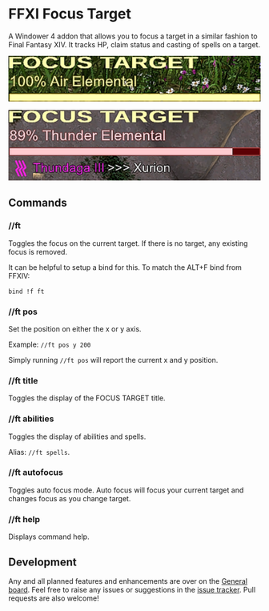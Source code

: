 # FFXI Focus Target

A Windower 4 addon that allows you to focus a target in a similar fashion to Final Fantasy XIV. It tracks HP, claim status and casting of spells on a target.

![Idle](readme/idle.png)

![Casting](readme/casting.png)

## Commands

### //ft

Toggles the focus on the current target. If there is no target, any existing focus is removed.

It can be helpful to setup a bind for this. To match the ALT+F bind from FFXIV:

```
bind !f ft
```

### //ft pos <x> <y>

Set the position on either the x or y axis.

Example: `//ft pos y 200`

Simply running `//ft pos` will report the current x and y position.

### //ft title

Toggles the display of the FOCUS TARGET title.

### //ft abilities

Toggles the display of abilities and spells.

Alias: `//ft spells`.

### //ft autofocus

Toggles auto focus mode. Auto focus will focus your current target and changes focus as you change target.

### //ft help

Displays command help.

## Development

Any and all planned features and enhancements are over on the [General board](https://github.com/xurion/ffxi-focus-target/projects/1). Feel free to raise any issues or suggestions in the [issue tracker](https://github.com/xurion/ffxi-focus-target/issues). Pull requests are also welcome!
